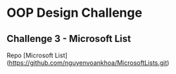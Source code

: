 # OOP Design Challenge

## Challenge 3 - Microsoft List

Repo [Microsoft List] (https://github.com/nguyenvoankhoa/MicrosoftLists.git)
